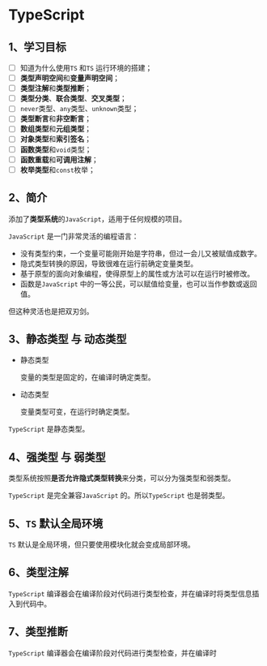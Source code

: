 # TypeScript

## 1、学习目标

- [ ] 知道为什么使用`TS` 和`TS` 运行环境的搭建；
- [ ] **类型声明空间**和**变量声明空间**；
- [ ] **类型注解**和**类型推断**；
- [ ] **类型分类**、**联合类型**、**交叉类型**；
- [ ] `never`类型、`any`类型、`unknown`类型；
- [ ] **类型断言**和**非空断言**；
- [ ] **数组类型**和**元组类型**；
- [ ] **对象类型**和**索引签名**；
- [ ] **函数类型**和`void`类型；
- [ ] **函数重载**和**可调用注解**；
- [ ] **枚举类型**和`const`枚举；

## 2、简介

添加了**类型系统**的`JavaScript`，适用于任何规模的项目。

`JavaScript` 是一门非常灵活的编程语言：

- 没有类型约束，一个变量可能刚开始是字符串，但过一会儿又被赋值成数字。
- 隐式类型转换的原因，导致很难在运行前确定变量类型。
- 基于原型的面向对象编程，使得原型上的属性或方法可以在运行时被修改。
- 函数是`JavaScript` 中的一等公民，可以赋值给变量，也可以当作参数或返回值。

但这种灵活也是把双刃剑。

## 3、静态类型 与 动态类型

- 静态类型

  变量的类型是固定的，在编译时确定类型。

- 动态类型

  变量类型可变，在运行时确定类型。

`TypeScript` 是静态类型。

## 4、强类型 与 弱类型

类型系统按照**是否允许隐式类型转换**来分类，可以分为强类型和弱类型。

`TypeScript` 是完全兼容`JavaScript` 的。所以`TypeScript` 也是弱类型。

## 5、`TS` 默认全局环境 

`TS` 默认是全局环境，但只要使用模块化就会变成局部环境。

## 6、类型注解

`TypeScript` 编译器会在编译阶段对代码进行类型检查，并在编译时将类型信息插入到代码中。

## 7、类型推断

`TypeScript` 编译器会在编译阶段对代码进行类型检查，并在编译时
